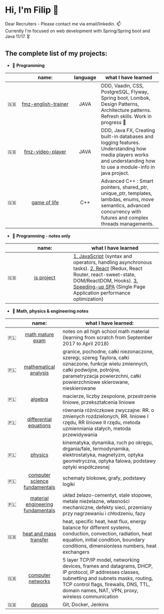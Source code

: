 # Hi, I'm Filip 👋 

<p align="left">Dear Recruiters - Please contact me via email/linkedin. 📫<br/>
Currently I'm focused on web development with Spring/Spring boot and Java 11/17. 🎖</p>

## The complete list of my projects:

- 🦜 **Programming**

| | name:        | language | what I have learned |
|-| :----------: | :------: | ------------------- |
|🇬🇧| [fmz-english-trainer](https://github.com/filipmikolajzeglen/fmz-english-trainer) | JAVA | DDD, Vaadin, CSS, PostgreSQL, Flyway, Spring boot, Lombok, Design Patterns, Architecture patterns. Refresh skills. Work in progress 🚧 
|🇬🇧| [fmz-video-player](https://github.com/filipmikolajzeglen/fmz-video-player) | JAVA | DDD, Java FX, Creating built-in databases and logging features. Understanding how media players works and understanding how to use a module-info in java project. 
|🇬🇧| &nbsp;&nbsp;&nbsp;&nbsp;&nbsp;&nbsp;&nbsp;&nbsp;[game&nbsp;of&nbsp;life](https://github.com/filipmikolajzeglen/GOL)&nbsp;&nbsp;&nbsp;&nbsp;&nbsp;&nbsp;&nbsp;&nbsp; | C++ | Advanced C++ : Smart pointers, shared_ptr, unique_ptr, templates, lambdas, enums, move semantics, advanced concurrency with futures and complex threads managements.

- 🐊 **Programming - notes only**

|  | name:      | what I have learned |
|--| :--------: | ------------------- |
|🇬🇧|  &nbsp;&nbsp;&nbsp;&nbsp;&nbsp;&nbsp;&nbsp;&nbsp;&nbsp;&nbsp;[js&nbsp;project](https://github.com/filipmikolajzeglen/university-notes/tree/master/english/javascript)&nbsp;&nbsp;&nbsp;&nbsp;&nbsp;&nbsp;&nbsp;&nbsp;&nbsp;&nbsp; | [1. JavaScript](https://github.com/filipmikolajzeglen/university-notes/tree/master/english/javascript/javascript.md) (syntax and operators, handling asynchronous tasks). [2. React](https://github.com/filipmikolajzeglen/university-notes/tree/master/english/javascript/react.md) (Redux, React Router, react-sweet-state, DOM/ReactDOM, Hooks). [3. Speeding-up SPA](https://github.com/filipmikolajzeglen/university-notes/tree/master/english/javascript/speeding-up-spa.md) (Single Page Application performance optimization) |

- 🦣 **Math, physics & engineering notes**

| | name:    | what I have learned:|
|-|:----------:|--------|
|🇵🇱| [math mature exam](https://github.com/filipmikolajzeglen/university-notes/tree/master/polish/old-school-style-notes/matematyka-matura) | notes on all high school math material (learning from scratch from September 2017 to April 2018)
|🇵🇱| [mathematical analysis](https://github.com/filipmikolajzeglen/university-notes/tree/master/polish/old-school-style-notes/analiza-matematyczna) | granice, pochodne, całki niezonaczone, szeregi, szereg Taylora, całki oznaczone, funkcje wielu zmiennych, całki podwójne, potrójne, parametryzacja powierzchni, całki powierzchniowe skierowane, nieskierowane
|🇵🇱| [algebra](https://github.com/filipmikolajzeglen/university-notes/tree/master/polish/old-school-style-notes/algebra) | macierze, liczby zespolone, przestrzenie liniowe, przekształcenia liniowe
|🇵🇱| [differential equations](https://github.com/filipmikolajzeglen/university-notes/tree/master/polish/old-school-style-notes/rownania-rozniczkowe) | równania różniczkowe zwyczajne: RR. o zmienych rozdzielonych, RR. liniowe I rzędu, RR liniowe II rzędu, metoda uzmienniania stałych, metoda przewidywania
|🇵🇱| [physics](https://github.com/filipmikolajzeglen/university-notes/tree/master/polish/old-school-style-notes/fizyka) | kinematyka, dynamika, ruch po okręgu, drgania/fale, termodynamika, elektrostatyka, magnetyzm, optyka geometryczna, optyka falowa, podstawy optyki współczesnej
|🇵🇱| [computer science fundamentals](https://github.com/filipmikolajzeglen/university-notes/tree/master/polish/old-school-style-notes/podstawy-informatyki) | schematy blokowe, grafy, podstawy logiki
|🇵🇱| [material engineering fundamentals](https://github.com/filipmikolajzeglen/university-notes/tree/master/polish/old-school-style-notes/podstawy-inzynierii-materialowej) | układ żelazo-cementyt, stale stopowe, metale nieżelazne, własności mechaniczne, defekty sieci, przemiany przy nagrzewaniu i chłodzeniu, fazy
|🇬🇧| [heat and mass transfer](https://github.com/filipmikolajzeglen/university-notes/tree/master/english/old-school-style-notes/heat-and-mass-transfer) | heat, specific heat, heat flux, energy balance for different systems, conduction, convection, radiation, heat equation, initial condition, boundary conditions, dimensionless numbers, heat exchangers
|🇬🇧| [computer networks](https://github.com/filipmikolajzeglen/university-notes/tree/master/english/old-school-style-notes/computer-networks) | 5 layer TCP/IP model, networking devices, frames and datagrams, DHCP, IP protocol, IP addresses classes, subnetting and subnets masks, routing, TCP control flags, firewalls, DNS, TTL, domain names, NAT, VPN, proxy, wireless communication
|🇬🇧|  [devops](https://github.com/filipmikolajzeglen/university-notes/tree/master/english/devops/devops.md)  | Git, Docker, Jenkins |
